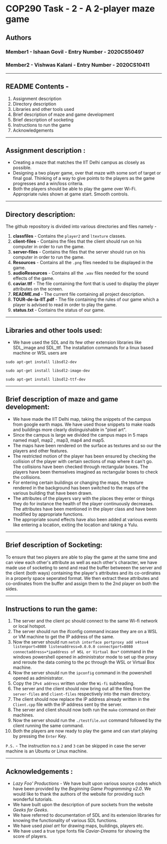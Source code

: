 # COP290 Task - 2 - A 2-player maze game

## Authors

### Member1 - Ishaan Govil - Entry Number - 2020CS50497
### Member2 - Vishwas Kalani -  Entry Number - 2020CS10411

---

## README Contents -

1. Assignment description
2. Directory description
3. Libraries and other tools used 
4. Brief description of maze and game development
5. Brief description of socketing
6. Instructions to run the game
7. Acknowledgements

---
## Assignment description :

- Creating a maze that matches the IIT Delhi campus as closely as possible.
- Designing a two player game, over that maze with some sort of target or final goal. Thinking of a way to give points to the players as the game progresses and a win/loss criteria. 
- Both the players should be able to play the game over Wi-Fi. Appropriate rules shown at game start. Smooth controls. 

---

## Directory description:

The github repository is divided into various directories and files namely - 

1. **classfiles** - Contains the `player2` and `ltexture` classes.	
2. **client-files** - Contains the files that the client should run on his computer in order to run the game.
3. **server-files** - Contains the files that the server should run on his computer in order to run the game.
4. **Resources** - Contains all the `.png` files needed to be displayed in the game.
5. **audioResources** - Contains all the `.wav` files needed for the sound effects of the game.
6. **caviar.ttf** - The file containing the font that is used to display the player attributes on the screen.
7. **README.md** - The current file containing all project description.
8. **TOUR-de-la-IIT.pdf** - The file containing the rules of our game which a player is advised to read in order to play the game.
9. **status.txt** - Contains the status of our game.

---

## Libraries and other tools used:


- We have used the SDL and its few other extension libraries like SDL_image and SDL_ttf. The installation commands for a linux based machine or WSL users are

`sudo apt-get install libsdl2-dev  `

`sudo apt-get install libsdl2-image-dev`

`sudo apt-get install libsdl2-ttf-dev`



---

## Brief description of maze and game development:


- We have made the IIT Delhi map, taking the snippets of the campus from google earth maps. We have used those snippets to make roads and buildings more clearly distinguishable in "pixel art".
- Since the campus is large we divided the campus maps in 5 maps named map1, map2 , map3, map4 and map5. 
- The maps have been rendered on the surface as textures and so our the players and other features. 
- The restricted motion of the player has been ensured by checking the collision of the player with certain sections of map where it can't go. The collisions have been checked through rectangular boxes. The players have been themselves imagined as rectangular boxes to check the collisions.
- For entering certain buildings or changing the maps, the texture rendered in the background has been switched to the maps of the various building that have been drawn.
- The attributes of the players vary with the places they enter or things they do for instance the health of the player continuously decreases. The attributes have been mentioned in the player class and have been modified by appropriate functions.
- The appropriate sound effects have also been added at various events like entering a location, exiting the location and taking a 
Yulu.

---

## Brief description of Socketing:

To ensure that two players are able to play the game at the same time and can view each other's attribute as well as each other's character, we have made use of socketing to send and read the buffer betweeen the server and the client (both ways) containing the player's attributes and its co-ordinates in a properly space seperated format. We then extract these attributes and co-ordinates from the buffer and assign them to the 2nd player on both the sides.

---
## Instructions to run the game:

1. The server and the client pc should connect to the same Wi-fi network or local hotspot.
2. The server should run the ifconfig command incase they are on a WSL or VM machine to get the IP address of the same.
3. Now the server should run `netsh interface portproxy add v4tov4 listenport=8080 listenaddress=0.0.0.0 connectport=8080 connectaddress=*ipaddress of WSL or Virtual Box*` command in the windows powershell opened in administrator mode to set up the proxy and reroute the data coming to the pc through the WSL or Virtual Box machine.
4. Now the server should run the `ipconfig` command in the  powershell opened as administrator.
5. Copy the `IPv4 address` written under the `Wi-fi` subheading.
6. The server and the client should now bring out all the files from the `server-files` and `client-files` respectively into the main directory.
7. The client should now replace the IP address already written in the `Client.cpp` file with the IP address sent by the server.
8. The server and client should now both run the `make` command on their machines.
9. Now the server should run the `./testfile.out` command followed by the client running the same command.
10. Both the players are now ready to play the game and can start plaiying by pressing the `Enter` Key.

`P.S.` - The instruction no.s `2` and `3` can be skipped in case the server machine is an Ubuntu or Linux machine.

---
## Acknowledgements :

- *Lazy Foo' Productions* - We have built upon various source codes which have been provided by the *Beginning Game Programming v2.0*. We would like to thank the authors of the website for providing such wonderful tutorials.
- We have built upon the description of pure sockets from the website *Geeks for Geeks*.
- We have referred to documentation of SDL and its extension libraries for knowing the functionality of various SDL functions.
- We have used *pixel art* for drawing maps, buildings, players etc.
- We have used a true type fonts file *Caviar-Dreams* for showing the score of players.
